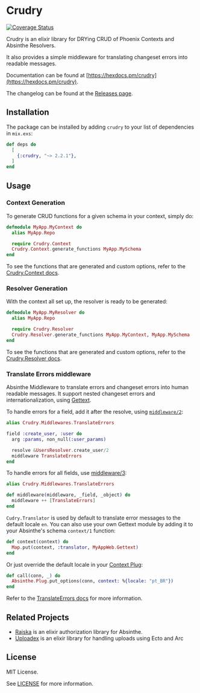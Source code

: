 # Crudry

[![Coverage Status](https://coveralls.io/repos/github/jungsoft/crudry/badge.svg?branch=master)](https://coveralls.io/github/jungsoft/crudry?branch=master)

Crudry is an elixir library for DRYing CRUD of Phoenix Contexts and Absinthe Resolvers.

It also provides a simple middleware for translating changeset errors into readable messages.

Documentation can be found at [https://hexdocs.pm/crudry](https://hexdocs.pm/crudry).

The changelog can be found at the [Releases page](https://github.com/jungsoft/crudry/releases).

## Installation

The package can be installed by adding `crudry` to your list of dependencies in `mix.exs`:

```elixir
def deps do
  [
    {:crudry, "~> 2.2.1"},
  ]
end
```

## Usage

### Context Generation

To generate CRUD functions for a given schema in your context, simply do:

```elixir
defmodule MyApp.MyContext do
  alias MyApp.Repo

  require Crudry.Context
  Crudry.Context.generate_functions MyApp.MySchema
end
```

To see the functions that are generated and custom options, refer to the [Crudry.Context docs](https://hexdocs.pm/crudry/Crudry.Context.html#module-usage).


### Resolver Generation

With the context all set up, the resolver is ready to be generated:

```elixir
defmodule MyApp.MyResolver do
  alias MyApp.Repo

  require Crudry.Resolver
  Crudry.Resolver.generate_functions MyApp.MyContext, MyApp.MySchema
end
```

To see the functions that are generated and custom options, refer to the [Crudry.Resolver docs](https://hexdocs.pm/crudry/Crudry.Resolver.html#module-usage).

### Translate Errors middleware

Absinthe Middleware to translate errors and changeset errors into human readable messages. It support nested changeset errors and internationalization, using [Gettext](https://github.com/elixir-lang/gettext).

To handle errors for a field, add it after the resolve, using [`middleware/2`](https://hexdocs.pm/absinthe/Absinthe.Middleware.html#module-the-middleware-2-macro):

```elixir
alias Crudry.Middlewares.TranslateErrors

field :create_user, :user do
  arg :params, non_null(:user_params)

  resolve &UsersResolver.create_user/2
  middleware TranslateErrors
end
```

To handle errors for all fields, use [middleware/3](https://hexdocs.pm/absinthe/Absinthe.Middleware.html#module-object-wide-authentication):

```elixir
alias Crudry.Middlewares.TranslateErrors

def middleware(middleware, _field, _object) do
  middleware ++ [TranslateErrors]
end
```

`Cudry.Translator` is used by default to translate error messages to the default locale `en`. You can also use your own Gettext module by adding it to your Absinthe's schema `context/1` function:

```elixir
def context(context) do
  Map.put(context, :translator, MyAppWeb.Gettext)
end
```

Or just override the default locale in your [Context Plug](https://hexdocs.pm/absinthe/context-and-authentication.html#context-and-plugs):

```elixir
def call(conn, _) do
  Absinthe.Plug.put_options(conn, context: %{locale: "pt_BR"})
end
```

Refer to the [TranslateErrors docs](https://hexdocs.pm/crudry/Crudry.Middlewares.TranslateErrors.html) for more information.

## Related Projects

* [Rajska](https://github.com/jungsoft/rajska) is an elixir authorization library for Absinthe.
* [Uploadex](https://github.com/jungsoft/uploadex) is an elixir library for handling uploads using Ecto and Arc

## License

MIT License.

See [LICENSE](./LICENSE) for more information.
